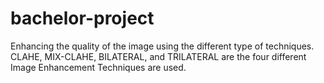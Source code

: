 # bachelor-project
Enhancing the quality of the image using the different type of techniques.
CLAHE, MIX-CLAHE, BILATERAL, and TRILATERAL are the four different Image Enhancement Techniques are used.
